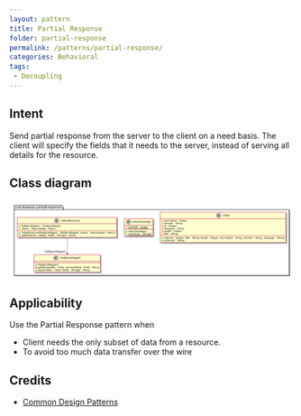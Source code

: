 ```yaml
---
layout: pattern
title: Partial Response
folder: partial-response
permalink: /patterns/partial-response/
categories: Behavioral
tags:
 - Decoupling
---
```


## Intent
Send partial response from the server to the client on a need basis. The client will specify the fields
that it needs to the server, instead of serving all details for the resource. 

## Class diagram
![alt text](./etc/partial-response.urm.png "partial-response")

## Applicability
Use the Partial Response pattern when

* Client needs the only subset of data from a resource.
* To avoid too much data transfer over the wire

## Credits

* [Common Design Patterns](https://cloud.google.com/apis/design/design_patterns)
